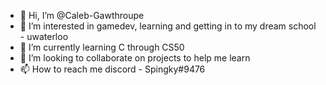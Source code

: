 - 👋 Hi, I’m @Caleb-Gawthroupe
- 👀 I’m interested in gamedev, learning and getting in to my dream school - uwaterloo
- 🌱 I’m currently learning C through CS50
- 💞️ I’m looking to collaborate on projects to help me learn
- 📫 How to reach me discord - Spingky#9476

<!---
Caleb-Gawthroupe/Caleb-Gawthroupe is a ✨ special ✨ repository because its `README.md` (this file) appears on your GitHub profile.
You can click the Preview link to take a look at your changes.
--->

